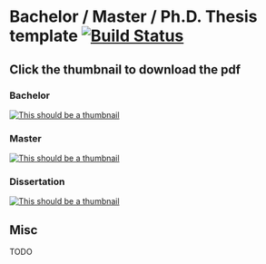# Bachelor / Master / Ph.D. Thesis template [![Build Status](https://github.com/ctu-mrs/thesis_template/workflows/CI/badge.svg)](https://github.com/ctu-mrs/thesis_template/actions)

## Click the thumbnail to download the pdf

### Bachelor

[![This should be a thumbnail](https://github.com/ctu-mrs/thesis_template/raw/gh-pages/bachelor_thumbnail.jpg)](https://github.com/ctu-mrs/thesis_temaplte/raw/gh-pages/bachelor_thesis_template.pdf)

### Master

[![This should be a thumbnail](https://github.com/ctu-mrs/thesis_template/raw/gh-pages/master_thumbnail.jpg)](https://github.com/ctu-mrs/thesis_temaplte/raw/gh-pages/master_thesis_template.pdf)

### Dissertation

[![This should be a thumbnail](https://github.com/ctu-mrs/thesis_template/raw/gh-pages/dissertation_thumbnail.jpg)](https://github.com/ctu-mrs/thesis_temaplte/raw/gh-pages/dissertation_thesis_template.pdf)

## Misc

TODO
